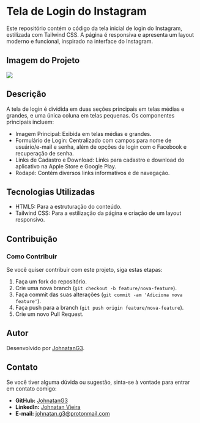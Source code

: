 # Tela de Login do Instagram

Este repositório contém o código da tela inicial de login do Instagram, estilizada com Tailwind CSS. A página é responsiva e apresenta um layout moderno e funcional, inspirado na interface do Instagram.

## Imagem do Projeto

![](https://i.ibb.co/ypDyLCV/Sem-t-tulo-3.png)

## Descrição

A tela de login é dividida em duas seções principais em telas médias e grandes, e uma única coluna em telas pequenas. Os componentes principais incluem:

- Imagem Principal: Exibida em telas médias e grandes.
- Formulário de Login: Centralizado com campos para nome de usuário/e-mail e senha, além de opções de login com o Facebook e recuperação de senha.
- Links de Cadastro e Download: Links para cadastro e download do aplicativo na Apple Store e Google Play.
- Rodapé: Contém diversos links informativos e de navegação.

## Tecnologias Utilizadas

- HTML5: Para a estruturação do conteúdo.
- Tailwind CSS: Para a estilização da página e criação de um layout responsivo.

## Contribuição

### Como Contribuir

Se você quiser contribuir com este projeto, siga estas etapas:

1. Faça um fork do repositório.
2. Crie uma nova branch (`git checkout -b feature/nova-feature`).
3. Faça commit das suas alterações (`git commit -am 'Adiciona nova feature'`).
4. Faça push para a branch (`git push origin feature/nova-feature`).
5. Crie um novo Pull Request.

## Autor

Desenvolvido por [JohnatanG3](https://github.com/JohnatanG3).

## Contato

Se você tiver alguma dúvida ou sugestão, sinta-se à vontade para entrar em contato comigo:

- **GitHub:** [JohnatanG3](https://github.com/JohnatanG3)
- **LinkedIn:** [Johnatan Vieira](https://www.linkedin.com/in/johnatan-vieira-a602542aa/)
- **E-mail:** johnatan.g3@protonmail.com
